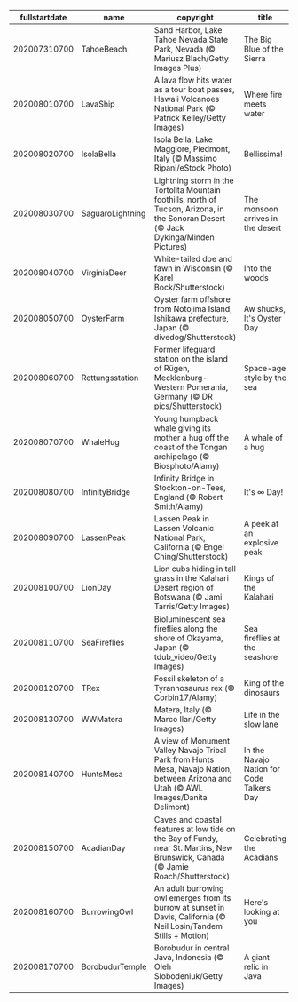 |fullstartdate|name|copyright|title|image|
|--|--|--|--|--|
202007310700|TahoeBeach|Sand Harbor, Lake Tahoe Nevada State Park, Nevada (© Mariusz Blach/Getty Images Plus)|The Big Blue of the Sierra|![](/en-US/2020/08/202007310700TahoeBeach.jpg)|
202008010700|LavaShip|A lava flow hits water as a tour boat passes, Hawaii Volcanoes National Park (© Patrick Kelley/Getty Images)|Where fire meets water|![](/en-US/2020/08/202008010700LavaShip.jpg)|
202008020700|IsolaBella|Isola Bella, Lake Maggiore, Piedmont, Italy (© Massimo Ripani/eStock Photo)|Bellissima!|![](/en-US/2020/08/202008020700IsolaBella.jpg)|
202008030700|SaguaroLightning|Lightning storm in the Tortolita Mountain foothills, north of Tucson, Arizona, in the Sonoran Desert (© Jack Dykinga/Minden Pictures)|The monsoon arrives in the desert|![](/en-US/2020/08/202008030700SaguaroLightning.jpg)|
202008040700|VirginiaDeer|White-tailed doe and fawn in Wisconsin (© Karel Bock/Shutterstock)|Into the woods|![](/en-US/2020/08/202008040700VirginiaDeer.jpg)|
202008050700|OysterFarm|Oyster farm offshore from Notojima Island, Ishikawa prefecture, Japan (© divedog/Shutterstock)|Aw shucks, It's Oyster Day|![](/en-US/2020/08/202008050700OysterFarm.jpg)|
202008060700|Rettungsstation|Former lifeguard station on the island of Rügen, Mecklenburg-Western Pomerania, Germany (© DR pics/Shutterstock)|Space-age style by the sea|![](/en-US/2020/08/202008060700Rettungsstation.jpg)|
202008070700|WhaleHug|Young humpback whale giving its mother a hug off the coast of the Tongan archipelago (© Biosphoto/Alamy)|A whale of a hug|![](/en-US/2020/08/202008070700WhaleHug.jpg)|
202008080700|InfinityBridge|Infinity Bridge in Stockton-on-Tees, England (© Robert Smith/Alamy)|It's ∞ Day!|![](/en-US/2020/08/202008080700InfinityBridge.jpg)|
202008090700|LassenPeak|Lassen Peak in Lassen Volcanic National Park, California (© Engel Ching/Shutterstock)|A peek at an explosive peak|![](/en-US/2020/08/202008090700LassenPeak.jpg)|
202008100700|LionDay|Lion cubs hiding in tall grass in the Kalahari Desert region of Botswana (© Jami Tarris/Getty Images)|Kings of the Kalahari|![](/en-US/2020/08/202008100700LionDay.jpg)|
202008110700|SeaFireflies|Bioluminescent sea fireflies along the shore of Okayama, Japan (© tdub_video/Getty Images)|Sea fireflies at the seashore|![](/en-US/2020/08/202008110700SeaFireflies.jpg)|
202008120700|TRex|Fossil skeleton of a Tyrannosaurus rex (© Corbin17/Alamy)|King of the dinosaurs|![](/en-US/2020/08/202008120700TRex.jpg)|
202008130700|WWMatera|Matera, Italy (© Marco Ilari/Getty Images)|Life in the slow lane|![](/en-US/2020/08/202008130700WWMatera.jpg)|
202008140700|HuntsMesa|A view of Monument Valley Navajo Tribal Park from Hunts Mesa, Navajo Nation, between Arizona and Utah (© AWL Images/Danita Delimont)|In the Navajo Nation for Code Talkers Day|![](/en-US/2020/08/202008140700HuntsMesa.jpg)|
202008150700|AcadianDay|Caves and coastal features at low tide on the Bay of Fundy, near St. Martins, New Brunswick, Canada (© Jamie Roach/Shutterstock)|Celebrating the Acadians|![](/en-US/2020/08/202008150700AcadianDay.jpg)|
202008160700|BurrowingOwl|An adult burrowing owl emerges from its burrow at sunset in Davis, California (© Neil Losin/Tandem Stills + Motion)|Here's looking at you|![](/en-US/2020/08/202008160700BurrowingOwl.jpg)|
202008170700|BorobudurTemple|Borobudur in central Java, Indonesia (© Oleh Slobodeniuk/Getty Images)|A giant relic in Java|![](/en-US/2020/08/202008170700BorobudurTemple.jpg)|
